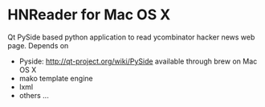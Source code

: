 HNReader for Mac OS X
=====================
Qt PySide based python application to read ycombinator hacker news web page.
Depends on 
- Pyside: http://qt-project.org/wiki/PySide available through brew on Mac OS X
- mako template engine
- lxml
- others ...
